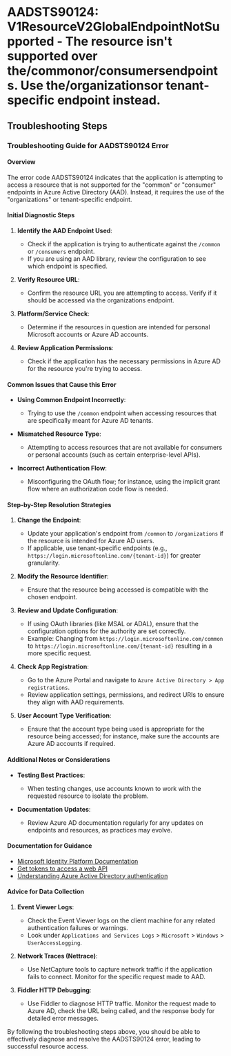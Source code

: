 
# AADSTS90124: V1ResourceV2GlobalEndpointNotSupported - The resource isn't supported over the/commonor/consumersendpoints. Use the/organizationsor tenant-specific endpoint instead.


## Troubleshooting Steps
### Troubleshooting Guide for AADSTS90124 Error

#### Overview
The error code AADSTS90124 indicates that the application is attempting to access a resource that is not supported for the "common" or "consumer" endpoints in Azure Active Directory (AAD). Instead, it requires the use of the "organizations" or tenant-specific endpoint.

#### Initial Diagnostic Steps

1. **Identify the AAD Endpoint Used**:
   - Check if the application is trying to authenticate against the `/common` or `/consumers` endpoint.
   - If you are using an AAD library, review the configuration to see which endpoint is specified.

2. **Verify Resource URL**:
   - Confirm the resource URL you are attempting to access. Verify if it should be accessed via the organizations endpoint.

3. **Platform/Service Check**:
   - Determine if the resources in question are intended for personal Microsoft accounts or Azure AD accounts.

4. **Review Application Permissions**:
   - Check if the application has the necessary permissions in Azure AD for the resource you're trying to access.

#### Common Issues that Cause this Error

- **Using Common Endpoint Incorrectly**:
  - Trying to use the `/common` endpoint when accessing resources that are specifically meant for Azure AD tenants.

- **Mismatched Resource Type**:
  - Attempting to access resources that are not available for consumers or personal accounts (such as certain enterprise-level APIs).

- **Incorrect Authentication Flow**:
  - Misconfiguring the OAuth flow; for instance, using the implicit grant flow where an authorization code flow is needed.

#### Step-by-Step Resolution Strategies

1. **Change the Endpoint**:
   - Update your application's endpoint from `/common` to `/organizations` if the resource is intended for Azure AD users.
   - If applicable, use tenant-specific endpoints (e.g., `https://login.microsoftonline.com/{tenant-id}`) for greater granularity.

2. **Modify the Resource Identifier**:
   - Ensure that the resource being accessed is compatible with the chosen endpoint.

3. **Review and Update Configuration**:
   - If using OAuth libraries (like MSAL or ADAL), ensure that the configuration options for the authority are set correctly.
   - Example: Changing from `https://login.microsoftonline.com/common` to `https://login.microsoftonline.com/{tenant-id}` resulting in a more specific request.

4. **Check App Registration**:
   - Go to the Azure Portal and navigate to `Azure Active Directory > App registrations`.
   - Review application settings, permissions, and redirect URIs to ensure they align with AAD requirements.

5. **User Account Type Verification**:
   - Ensure that the account type being used is appropriate for the resource being accessed; for instance, make sure the accounts are Azure AD accounts if required.

#### Additional Notes or Considerations

- **Testing Best Practices**:
  - When testing changes, use accounts known to work with the requested resource to isolate the problem.

- **Documentation Updates**:
  - Review Azure AD documentation regularly for any updates on endpoints and resources, as practices may evolve.

#### Documentation for Guidance

- [Microsoft Identity Platform Documentation](https://docs.microsoft.com/en-us/azure/active-directory/develop/)
- [Get tokens to access a web API](https://docs.microsoft.com/en-us/azure/active-directory/develop/scenario-desktop-acquire-token)
- [Understanding Azure Active Directory authentication](https://docs.microsoft.com/en-us/azure/active-directory/develop/authentication-scenarios)

#### Advice for Data Collection

1. **Event Viewer Logs**:
   - Check the Event Viewer logs on the client machine for any related authentication failures or warnings.
   - Look under `Applications and Services Logs` > `Microsoft` > `Windows` > `UserAccessLogging`.

2. **Network Traces (Nettrace)**:
   - Use NetCapture tools to capture network traffic if the application fails to connect. Monitor for the specific request made to AAD.

3. **Fiddler HTTP Debugging**:
   - Use Fiddler to diagnose HTTP traffic. Monitor the request made to Azure AD, check the URL being called, and the response body for detailed error messages.

By following the troubleshooting steps above, you should be able to effectively diagnose and resolve the AADSTS90124 error, leading to successful resource access.